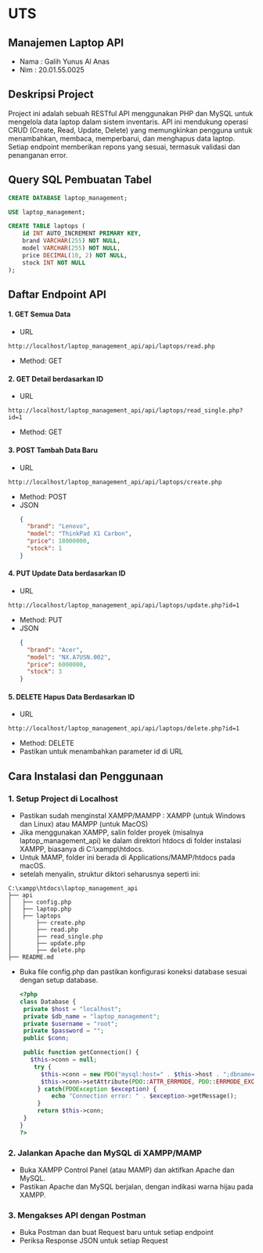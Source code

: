 # UTS
## Manajemen Laptop API
- Nama : Galih Yunus Al Anas
- Nim : 20.01.55.0025
## Deskripsi Project
Project ini adalah sebuah RESTful API menggunakan PHP dan MySQL untuk mengelola data laptop dalam sistem inventaris. API ini mendukung operasi CRUD (Create, Read, Update, Delete) yang memungkinkan pengguna untuk menambahkan, membaca, memperbarui, dan menghapus data laptop. Setiap endpoint memberikan repons yang sesuai, termasuk validasi dan penanganan error.
## Query SQL Pembuatan Tabel
```sql
CREATE DATABASE laptop_management;

USE laptop_management;

CREATE TABLE laptops (
    id INT AUTO_INCREMENT PRIMARY KEY,
    brand VARCHAR(255) NOT NULL,
    model VARCHAR(255) NOT NULL,
    price DECIMAL(10, 2) NOT NULL,
    stock INT NOT NULL
);

 ```
## Daftar Endpoint API
#### 1. GET Semua Data
- URL
```
http://localhost/laptop_management_api/api/laptops/read.php
```
- Method: GET
#### 2. GET Detail berdasarkan ID
- URL
```
http://localhost/laptop_management_api/api/laptops/read_single.php?id=1
```
- Method: GET

#### 3. POST Tambah Data Baru
- URL
```
http://localhost/laptop_management_api/api/laptops/create.php
```
- Method: POST
- JSON
  ```JSON
  {
    "brand": "Lenovo",
    "model": "ThinkPad X1 Carbon",
    "price": 18000000,
    "stock": 1
  }
  ```
#### 4. PUT Update Data berdasarkan ID
- URL
```
http://localhost/laptop_management_api/api/laptops/update.php?id=1
```
- Method: PUT
- JSON
  ```JSON
  {
    "brand": "Acer",
    "model": "NX.A7USN.002",
    "price": 6000000,
    "stock": 3
  }
  ```
 #### 5. DELETE Hapus Data Berdasarkan ID
- URL
```
http://localhost/laptop_management_api/api/laptops/delete.php?id=1
```
- Method: DELETE
- Pastikan untuk menambahkan parameter id di URL

## Cara Instalasi dan Penggunaan
### 1. Setup Project di Localhost
- Pastikan sudah menginstal XAMPP/MAMPP : XAMPP (untuk Windows dan Linux) atau MAMPP (untuk MacOS)
- Jika menggunakan XAMPP, salin folder proyek (misalnya laptop_management_api) ke dalam direktori htdocs di folder instalasi XAMPP, biasanya di C:\xampp\htdocs.
- Untuk MAMP, folder ini berada di Applications/MAMP/htdocs pada macOS.
- setelah menyalin, struktur diktori seharusnya seperti ini:
 ```arduino
C:\xampp\htdocs\laptop_management_api
├── api
│   ├── config.php
│   ├── laptop.php
│   ├── laptops
│       ├── create.php
│       ├── read.php
│       ├── read_single.php
│       ├── update.php
│       ├── delete.php
├── README.md

``` 
- Buka file config.php dan pastikan konfigurasi koneksi database sesuai dengan setup database.
   ```php
   <?php
   class Database {
    private $host = "localhost";
    private $db_name = "laptop_management";
    private $username = "root";  
    private $password = "";      
    public $conn;
   
    public function getConnection() {
      $this->conn = null;
       try {
         $this->conn = new PDO("mysql:host=" . $this->host . ";dbname=" . $this->db_name, $this->username, $this->password);
         $this->conn->setAttribute(PDO::ATTR_ERRMODE, PDO::ERRMODE_EXCEPTION);
        } catch(PDOException $exception) {
            echo "Connection error: " . $exception->getMessage();
        }
        return $this->conn;
    }
   }
   ?>
   ```
 ### 2. Jalankan Apache dan MySQL di XAMPP/MAMP
 - Buka XAMPP Control Panel (atau MAMP) dan aktifkan Apache dan MySQL.
 - Pastikan Apache dan MySQL berjalan, dengan indikasi warna hijau pada XAMPP.

 ### 3. Mengakses API dengan Postman
 - Buka Postman dan buat Request baru untuk setiap endpoint
 - Periksa Response JSON untuk setiap Request
 
